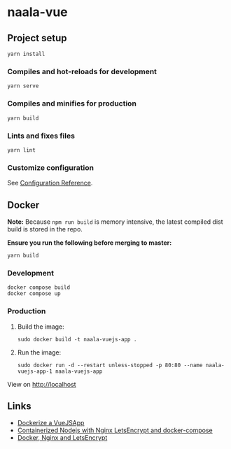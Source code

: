 # naala-vue

## Project setup

    yarn install

### Compiles and hot-reloads for development

    yarn serve

### Compiles and minifies for production

    yarn build

### Lints and fixes files

    yarn lint

### Customize configuration

See [Configuration Reference][configuration_reference].

## Docker

**Note:** Because `npm run build` is memory intensive, the latest compiled dist build is stored in the repo.

**Ensure you run the following before merging to master:**

    yarn build

### Development

    docker compose build
    docker compose up

### Production

1. Build the image:

   `sudo docker build -t naala-vuejs-app .`

2. Run the image:

   `sudo docker run -d
   --restart unless-stopped
   -p 80:80
   --name naala-vuejs-app-1
   naala-vuejs-app`

View on [http://localhost](http://localhost])

## Links

* [Dockerize a VueJSApp][dockerize_vuejs]
* [Containerized Nodejs with Nginx LetsEncrypt and docker-compose][node_letsencrypt]
* [Docker, Nginx and LetsEncrypt][docker_nginx_letsencrypt]

[dockerize_vuejs]: https://v2.vuejs.org/v2/cookbook/dockerize-vuejs-app.html

[node_letsencrypt]: https://www.digitalocean.com/community/tutorials/how-to-secure-a-containerized-node-js-application-with-nginx-let-s-encrypt-and-docker-compose

[configuration_reference]: https://cli.vuejs.org/config/

[docker_nginx_letsencrypt]:https://pentacent.medium.com/nginx-and-lets-encrypt-with-docker-in-less-than-5-minutes-b4b8a60d3a71
